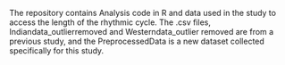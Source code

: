 The repository contains Analysis code in R and data used in the study to access the length of the rhythmic cycle. 
The .csv files, Indiandata_outlierremoved and Westerndata_outlier removed are from a previous study, and the PreprocessedData is a new dataset collected specifically for this study.
